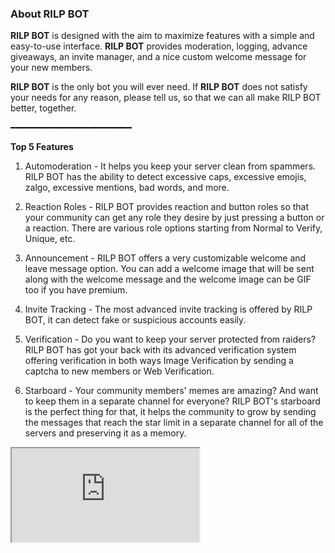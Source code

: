 ### About **RILP BOT**

**RILP BOT** is designed with the aim to maximize features with a simple and easy-to-use interface. **RILP BOT** provides moderation, logging, advance giveaways, an invite manager, and a nice custom welcome message for your new members.

**RILP BOT** is the only bot you will ever need. If **RILP BOT** does not satisfy your needs for any reason, please tell us, so that we can all make RILP BOT better, together.

━━━━━━━━━━━━━━━━━━━━━━━

**__Top 5 Features__**

1. Automoderation - It helps you keep your server clean from spammers. RILP BOT has the ability to detect excessive caps, excessive emojis, zalgo, excessive mentions, bad words, and more.

3. Reaction Roles - RILP BOT provides reaction and button roles so that your community can get any role they desire by just pressing a button or a reaction. There are various role options starting from Normal to Verify, Unique, etc.

2. Announcement - RILP BOT offers a very customizable welcome and leave message option. You can add a welcome image that will be sent along with the welcome message and the welcome image can be GIF too if you have premium.

3. Invite Tracking - The most advanced invite tracking is offered by RILP BOT, it can detect fake or suspicious accounts easily. 

4. Verification - Do you want to keep your server protected from raiders? RILP BOT has got your back with its advanced verification system offering verification in both ways Image Verification by sending a captcha to new members or Web Verification.

5. Starboard - Your community members' memes are amazing? And want to keep them in a separate channel for everyone? RILP BOT's starboard is the perfect thing for that, it helps the community to grow by sending the messages that reach the star limit in a separate channel for all of the servers and preserving it as a memory.

<iframe src="https://rilpbot.xyz" title="RILP BOT"></iframe>
